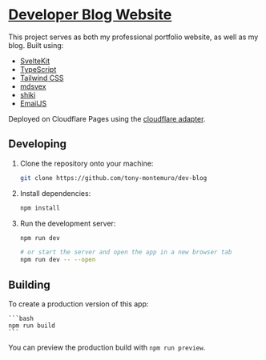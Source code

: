 # [Developer Blog Website](https://tonymontemuro.com/)

This project serves as both my professional portfolio website, as well as my blog. Built using:

- [SvelteKit](https://svelte.dev/docs/kit/introduction)
- [TypeScript](https://www.typescriptlang.org/)
- [Tailwind CSS](https://tailwindcss.com/)
- [mdsvex](https://mdsvex.pngwn.io/)
- [shiki](https://shiki.style/)
- [EmailJS](https://www.emailjs.com/)

Deployed on Cloudflare Pages using the [cloudflare adapter](https://developers.cloudflare.com/pages/framework-guides/deploy-a-svelte-kit-site/).

## Developing

1. Clone the repository onto your machine:

    ```bash
    git clone https://github.com/tony-montemuro/dev-blog
    ```

2. Install dependencies:

    ```bash
    npm install
    ```

3. Run the development server:

    ```bash
    npm run dev
    
    # or start the server and open the app in a new browser tab
    npm run dev -- --open
    ```

## Building

To create a production version of this app:

    ```bash
    npm run build
    ```

You can preview the production build with `npm run preview`.
